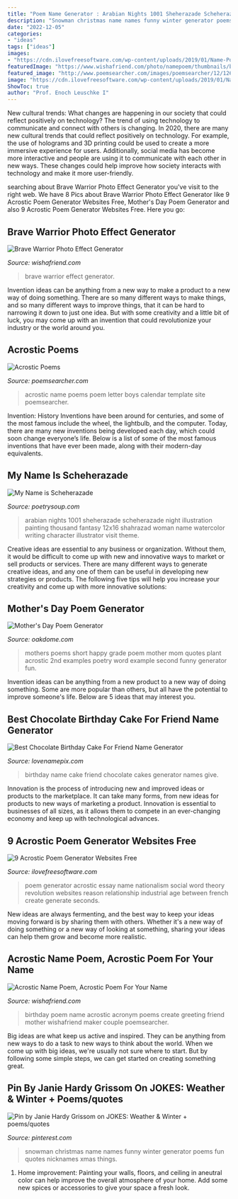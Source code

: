 ```yaml
---
title: "Poem Name Generator : Arabian Nights 1001 Sheherazade Scheherazade Night Illustration Painting Thousand Fantasy 12x16 Shahrazad Woman Name Watercolor Writing Character Illustrator Visit Theme"
description: "Snowman christmas name names funny winter generator poems fun quotes nicknames xmas things"
date: "2022-12-05"
categories:
- "ideas"
tags: ["ideas"]
images:
- "https://cdn.ilovefreesoftware.com/wp-content/uploads/2019/01/Name-Poem-Generator.png"
featuredImage: "https://www.wishafriend.com/photo/namepoem/thumbnails/birthday.jpg"
featured_image: "http://www.poemsearcher.com/images/poemsearcher/12/1260bc801a7e889a470191f3ad093a1b.jpeg"
image: "https://cdn.ilovefreesoftware.com/wp-content/uploads/2019/01/Name-Poem-Generator.png"
ShowToc: true
author: "Prof. Enoch Leuschke I"
---
```



New cultural trends: What changes are happening in our society that could reflect positively on technology?
The trend of using technology to communicate and connect with others is changing. In 2020, there are many new cultural trends that could reflect positively on technology. For example, the use of holograms and 3D printing could be used to create a more immersive experience for users. Additionally, social media has become more interactive and people are using it to communicate with each other in new ways. These changes could help improve how society interacts with technology and make it more user-friendly.

	

		
searching about Brave Warrior Photo Effect Generator you've visit to the right web. We have 8 Pics about Brave Warrior Photo Effect Generator like 9 Acrostic Poem Generator Websites Free, Mother&#039;s Day Poem Generator and also 9 Acrostic Poem Generator Websites Free. Here you go:
		
    
## Brave Warrior Photo Effect Generator

<img loading=lazy src="http://www.wishafriend.com/photo/funphotoeffects/bigthumbs/bravewarrior.jpg" onerror="this.onerror=null;this.src='https://tse2.mm.bing.net/th?id=OIP.je_4YSVMUe_6mPY9NiA9eQAAAA&amp;pid=15.1';" alt="Brave Warrior Photo Effect Generator">

_Source: wishafriend.com_

>brave warrior effect generator. 

	

Invention ideas can be anything from a new way to make a product to a new way of doing something. There are so many different ways to make things, and so many different ways to improve things, that it can be hard to narrowing it down to just one idea. But with some creativity and a little bit of luck, you may come up with an invention that could revolutionize your industry or the world around you.

    
## Acrostic Poems

<img loading=lazy src="http://www.poemsearcher.com/images/poemsearcher/12/1260bc801a7e889a470191f3ad093a1b.jpeg" onerror="this.onerror=null;this.src='https://tse4.mm.bing.net/th?id=OIP.nNp7cGq2hcJSTzEgDHFSRgHaJ4&amp;pid=15.1';" alt="Acrostic Poems">

_Source: poemsearcher.com_

>acrostic name poems poem letter boys calendar template site poemsearcher. 

	

Invention: History
Inventions have been around for centuries, and some of the most famous include the wheel, the lightbulb, and the computer. Today, there are many new inventions being developed each day, which could soon change everyone’s life. Below is a list of some of the most famous inventions that have ever been made, along with their modern-day equivalents.

    
## My Name Is Scheherazade

<img loading=lazy src="http://www.albaillustration.com/blog/wp-content/uploads/2013/12/arabian-nights.jpg" onerror="this.onerror=null;this.src='https://tse3.mm.bing.net/th?id=OIP.RK36LTmtxob03pIYGTbBVgHaKb&amp;pid=15.1';" alt="My Name is Scheherazade">

_Source: poetrysoup.com_

>arabian nights 1001 sheherazade scheherazade night illustration painting thousand fantasy 12x16 shahrazad woman name watercolor writing character illustrator visit theme. 

	

Creative ideas are essential to any business or organization. Without them, it would be difficult to come up with new and innovative ways to market or sell products or services. There are many different ways to generate creative ideas, and any one of them can be useful in developing new strategies or products. The following five tips will help you increase your creativity and come up with more innovative solutions: 

    
## Mother&#039;s Day Poem Generator

<img loading=lazy src="https://oakdome.com/k5/lesson-plans/word/images/mothersdayimage.jpg" onerror="this.onerror=null;this.src='https://tse2.mm.bing.net/th?id=OIP.1czCfSJDQzpciQT-zBrr6wHaJw&amp;pid=15.1';" alt="Mother&#039;s Day Poem Generator">

_Source: oakdome.com_

>mothers poems short happy grade poem mother mom quotes plant acrostic 2nd examples poetry word example second funny generator fun. 

	

Invention ideas can be anything from a new product to a new way of doing something. Some are more popular than others, but all have the potential to improve someone's life. Below are 5 ideas that may interest you.

    
## Best Chocolate Birthday Cake For Friend Name Generator

<img loading=lazy src="http://lovenamepix.com/images/full/best-chocolate-birthday-cake-for-friend-love-name-pix-066e.png" onerror="this.onerror=null;this.src='https://tse2.mm.bing.net/th?id=OIP.0q3gmWNY8VOKCKUknZlX_AHaHa&amp;pid=15.1';" alt="Best Chocolate Birthday Cake For Friend Name Generator">

_Source: lovenamepix.com_

>birthday name cake friend chocolate cakes generator names give. 

	

Innovation is the process of introducing new and improved ideas or products to the marketplace. It can take many forms, from new ideas for products to new ways of marketing a product. Innovation is essential to businesses of all sizes, as it allows them to compete in an ever-changing economy and keep up with technological advances.

    
## 9 Acrostic Poem Generator Websites Free

<img loading=lazy src="https://cdn.ilovefreesoftware.com/wp-content/uploads/2019/01/Name-Poem-Generator.png" onerror="this.onerror=null;this.src='https://tse2.mm.bing.net/th?id=OIP.2AiZkRvcofrCyeJFG6knkwHaDp&amp;pid=15.1';" alt="9 Acrostic Poem Generator Websites Free">

_Source: ilovefreesoftware.com_

>poem generator acrostic essay name nationalism social word theory revolution websites reason relationship industrial age between french create generate seconds. 

	

New ideas are always fermenting, and the best way to keep your ideas moving forward is by sharing them with others. Whether it's a new way of doing something or a new way of looking at something, sharing your ideas can help them grow and become more realistic.

    
## Acrostic Name Poem, Acrostic Poem For Your Name

<img loading=lazy src="https://www.wishafriend.com/photo/namepoem/thumbnails/birthday.jpg" onerror="this.onerror=null;this.src='https://tse4.mm.bing.net/th?id=OIP.O1wRUziUuD1NNTbJl6MbkQHaD4&amp;pid=15.1';" alt="Acrostic Name Poem, Acrostic Poem For Your Name">

_Source: wishafriend.com_

>birthday poem name acrostic acronym poems create greeting friend mother wishafriend maker couple poemsearcher. 

	

Big ideas are what keep us active and inspired. They can be anything from new ways to do a task to new ways to think about the world. When we come up with big ideas, we're usually not sure where to start. But by following some simple steps, we can get started on creating something great.

    
## Pin By Janie Hardy Grissom On JOKES: Weather &amp; Winter + Poems/quotes

<img loading=lazy src="https://i.pinimg.com/736x/68/44/28/684428db524b3f7f7b9a1bf7b3286c0b.jpg" onerror="this.onerror=null;this.src='https://tse1.mm.bing.net/th?id=OIP.IIUeP89LF1n65J6FYuroyAHaHa&amp;pid=15.1';" alt="Pin by Janie Hardy Grissom on JOKES: Weather &amp; Winter + poems/quotes">

_Source: pinterest.com_

>snowman christmas name names funny winter generator poems fun quotes nicknames xmas things. 

	

1. Home improvement: Painting your walls, floors, and ceiling in aneutral color can help improve the overall atmosphere of your home. Add some new spices or accessories to give your space a fresh look. 

